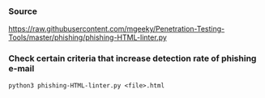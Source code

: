 ### Source
https://raw.githubusercontent.com/mgeeky/Penetration-Testing-Tools/master/phishing/phishing-HTML-linter.py

### Check certain criteria that increase detection rate of phishing e-mail
```
python3 phishing-HTML-linter.py <file>.html
```

